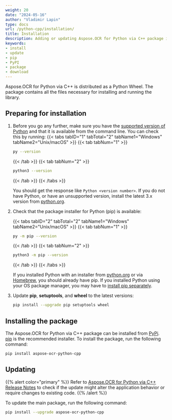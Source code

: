 ```yaml
---
weight: 20
date: "2024-05-16"
author: "Vladimir Lapin"
type: docs
url: /python-cpp/installation/
title: Installation
description: Adding or updating Aspose.OCR for Python via C++ package in your project.
keywords:
- install
- update
- pip
- PyPI
- package
- download
---
```


Aspose.OCR for Python via C++ is distributed as a Python Wheel. The package contains all the files necessary for installing and running the library.

## Preparing for installation

1. Before you go any further, make sure you have the [supported version of Python](/ocr/python-cpp/system-requirements/) and that it is available from the command line. You can check this by running:
   {{< tabs tabID="1" tabTotal="2" tabName1="Windows" tabName2="Unix/macOS" >}}
   {{< tab tabNum="1" >}}
   ```bash
   py --version
   ```
   {{< /tab >}}
   {{< tab tabNum="2" >}}
   ```bash
   python3 --version
   ```
   {{< /tab >}}
   {{< /tabs >}}

   You should get the response like `Python <version number>`. If you do not have Python, or have an unsupported version, install the latest 3.x version from [python.org](https://www.python.org/).

2. Check that the package installer for Python (pip) is available:

   {{< tabs tabID="2" tabTotal="2" tabName1="Windows" tabName2="Unix/macOS" >}}
   {{< tab tabNum="1" >}}
   ```bash
   py -m pip --version
   ```
   {{< /tab >}}
   {{< tab tabNum="2" >}}
   ```bash
   python3 -m pip --version
   ```
   {{< /tab >}}
   {{< /tabs >}}

   If you installed Python with an installer from [python.org](https://www.python.org/) or via [Homebrew](https://brew.sh/), you should already have pip. If you installed Python using your OS package manager, you may have to [install pip separately](https://packaging.python.org/en/latest/guides/installing-using-linux-tools/).

3. Update **pip**, **setuptools**, and **wheel** to the latest versions:

   ```bash
   pip install --upgrade pip setuptools wheel
   ```

## Installing the package

The Aspose.OCR for Python via C++ package can be installed from [PyPi](https://pypi.org/project/aspose-ocr-python-cpp/). [pip](https://packaging.python.org/en/latest/key_projects/#pip) is the recommended installer. To install the package, run the following command:

```bash
pip install aspose-ocr-python-cpp
```

## Updating

{{% alert color="primary" %}}
Refer to [Aspose.OCR for Python via C++ Release Notes](https://releases.aspose.com/ocr/python-cpp/release-notes/) to check if the update might alter the application behavior or require changes to existing code.
{{% /alert %}}

To update the main package, run the following command:

```bash
pip install --upgrade aspose-ocr-python-cpp
```
